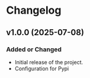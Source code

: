 # Changelog

## v1.0.0 (2025-07-08)

### Added or Changed
- Initial release of the project.
- Configuration for Pypi
